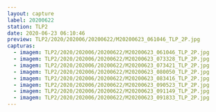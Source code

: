 ```yaml
---
layout: capture
label: 20200622
station: TLP2
date: 2020-06-23 06:10:46
preview: TLP2/2020/202006/20200622/M20200623_061046_TLP_2P.jpg
capturas:
  - imagem: TLP2/2020/202006/20200622/M20200623_061046_TLP_2P.jpg
  - imagem: TLP2/2020/202006/20200622/M20200623_073328_TLP_2P.jpg
  - imagem: TLP2/2020/202006/20200622/M20200623_073421_TLP_2P.jpg
  - imagem: TLP2/2020/202006/20200622/M20200623_080050_TLP_2P.jpg
  - imagem: TLP2/2020/202006/20200622/M20200623_083416_TLP_2P.jpg
  - imagem: TLP2/2020/202006/20200622/M20200623_090523_TLP_2P.jpg
  - imagem: TLP2/2020/202006/20200622/M20200623_091149_TLP_2P.jpg
  - imagem: TLP2/2020/202006/20200622/M20200623_091833_TLP_2P.jpg
---
```

